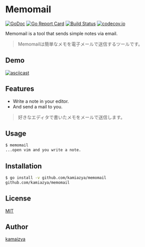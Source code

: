 # Memomail

[![GoDoc](https://godoc.org/github.com/kamiazya/memomail?status.svg)](https://godoc.org/github.com/kamiazya/memomail)
[![Go Report Card](https://goreportcard.com/badge/github.com/kamiazya/memomail)](https://goreportcard.com/report/github.com/kamiazya/memomail)
[![Build Status](https://travis-ci.org/kamiazya/memomail.svg?branch=master)](https://travis-ci.org/kamiazya/memomail)
[![codecov.io](https://codecov.io/github/kamiazya/memomail/coverage.svg?branch=master)](https://codecov.io/github/kamiazya/memomail?branch=master)

Memomail is a tool that sends simple notes via email.

> Memomailは簡単なメモを電子メールで送信するツールです。

## Demo

[![asciicast](https://asciinema.org/a/rqcoRmVrfOQpxp9igwPnGSjwj.png)](https://asciinema.org/a/rqcoRmVrfOQpxp9igwPnGSjwj)

## Features

- Write a note in your editor.
- And send a mail to you.

> 好きなエディタで書いたメモをメールで送信します。

## Usage

```bash
$ memomail
...open vim and you write a note.
```

## Installation

```bash
$ go install -v github.com/kamiazya/memomail
github.com/kamiazya/memomail
```

## License

[MIT](https://github.com/kamiazya/mailcatcher/blob/master/LICENSE)

## Author

[kamaizya](https://github.com/kamiazya)
